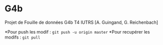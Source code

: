 # G4b
Projet de Fouille de données G4b T4 IUTRS [A. Guingand, G. Reichenbach]

*Pour push les modif : `git push -u origin master`
*Pour recupérer les modifs : `git pull`
